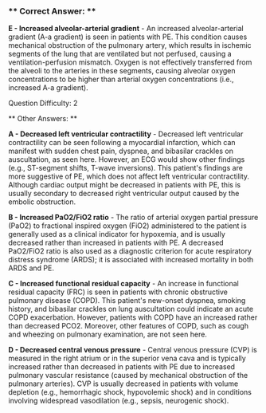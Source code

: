 ### ** Correct Answer: **

**E - Increased alveolar-arterial gradient** - An increased alveolar-arterial gradient (A-a gradient) is seen in patients with PE. This condition causes mechanical obstruction of the pulmonary artery, which results in ischemic segments of the lung that are ventilated but not perfused, causing a ventilation-perfusion mismatch. Oxygen is not effectively transferred from the alveoli to the arteries in these segments, causing alveolar oxygen concentrations to be higher than arterial oxygen concentrations (i.e., increased A-a gradient).

Question Difficulty: 2

** Other Answers: **

**A - Decreased left ventricular contractility** - Decreased left ventricular contractility can be seen following a myocardial infarction, which can manifest with sudden chest pain, dyspnea, and bibasilar crackles on auscultation, as seen here. However, an ECG would show other findings (e.g., ST-segment shifts, T-wave inversions). This patient's findings are more suggestive of PE, which does not affect left ventricular contractility. Although cardiac output might be decreased in patients with PE, this is usually secondary to decreased right ventricular output caused by the embolic obstruction.

**B - Increased PaO2/FiO2 ratio** - The ratio of arterial oxygen partial pressure (PaO2) to fractional inspired oxygen (FiO2) administered to the patient is generally used as a clinical indicator for hypoxemia, and is usually decreased rather than increased in patients with PE. A decreased PaO2/FiO2 ratio is also used as a diagnostic criterion for acute respiratory distress syndrome (ARDS); it is associated with increased mortality in both ARDS and PE.

**C - Increased functional residual capacity** - An increase in functional residual capacity (FRC) is seen in patients with chronic obstructive pulmonary disease (COPD). This patient's new-onset dyspnea, smoking history, and bibasilar crackles on lung auscultation could indicate an acute COPD exacerbation. However, patients with COPD have an increased rather than decreased PCO2. Moreover, other features of COPD, such as cough and wheezing on pulmonary examination, are not seen here.

**D - Decreased central venous pressure** - Central venous pressure (CVP) is measured in the right atrium or in the superior vena cava and is typically increased rather than decreased in patients with PE due to increased pulmonary vascular resistance (caused by mechanical obstruction of the pulmonary arteries). CVP is usually decreased in patients with volume depletion (e.g., hemorrhagic shock, hypovolemic shock) and in conditions involving widespread vasodilation (e.g., sepsis, neurogenic shock).


